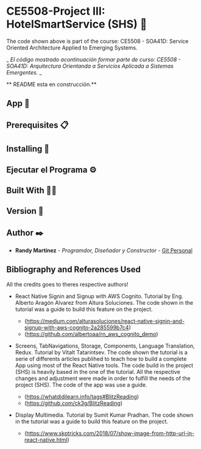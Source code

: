 # CE5508-Project III: HotelSmartService (SHS) 🚀

The code shown above is part of the course: CE5508 - SOA41D: Service Oriented Architecture Applied to Emerging Systems.

\_ _El código mostrado acontinuación formar parte de curso: CE5508 - SOA41D: Arquitectura Orientanda a Servicios Aplicada a Sistemas Emergentes._ \_

** README esta en construcción.**

## App 📲

## Prerequisites 📋

## Installing 🔧

## Ejecutar el Programa ⚙️

## Built With 👷🏻

## Version 📌

## Author ✒️

- **Randy Martínez** - _Programdor, Diseñador y Constructor_ - [Git Personal](https://github.com/randyma01)

## Bibliography and References Used

All the credits goes to theres respective authors!

- React Native Signin and Signup with AWS Cognito.
  Tutorial by Eng. Alberto Aragón Alvarez from Altura Soluciones. The code shown in the tutorial was a guide
  to build this feature on the project.

  - (https://medium.com/alturasoluciones/react-native-signin-and-signup-with-aws-cognito-2a285599b7c4)
  - (https://github.com/albertoaa/rn_aws_cognito_demo)

- Screens, TabNavigations, Storage, Components, Language Translation, Redux.
  Tutorial by Vitalt Tatarintsev. The code shown the tutorial is a serie of differents articles publihed to
  teach how to build a complete App using most of the React Native tools. The code build in the project (SHS)
  is heavily based in the one of the tutorial. All the respective changes and adjustment were made in order
  to fulfill the needs of the project (SHS). The code of the app was use a guide.

  - (https://whatdidilearn.info/tags#BlitzReading)
  - (https://github.com/ck3g/BlitzReading)

- Display Multimedia.
  Tutorial by Sumit Kumar Pradhan. The code shown in the tutorial was a guide to build this feature on the
  project.

  - (https://www.skptricks.com/2018/07/show-image-from-http-url-in-react-native.html)
